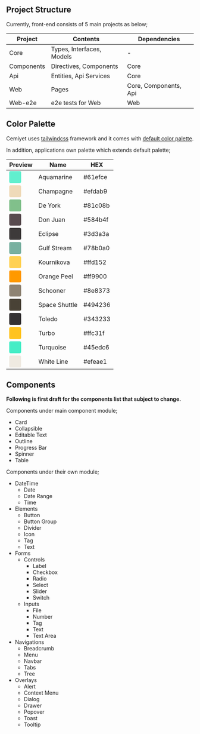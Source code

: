 ## Project Structure

Currently, front-end consists of 5 main projects as below;

| Project | Contents | Dependencies |
|--|--|--|
| Core | Types, Interfaces, Models | - |
| Components | Directives, Components | Core |
| Api | Entities, Api Services | Core |
| Web | Pages | Core, Components, Api |
| Web-e2e | e2e tests for Web | Web |

## Color Palette

Cemiyet uses [tailwindcss](https://tailwindcss.com) framework and it comes with [default color palette](https://tailwindcss.com/docs/customizing-colors/#default-color-palette).

In addition, applications own palette which extends default palette;

| Preview | Name | HEX |
|--|--|--|
| <div class="palette-color" style="background-color:#61efce"></div> | Aquamarine | #61efce |
| <div class="palette-color" style="background-color:#efdab9"></div> | Champagne | #efdab9 |
| <div class="palette-color" style="background-color:#81c08b"></div> | De York | #81c08b |
| <div class="palette-color" style="background-color:#584b4f"></div> | Don Juan | #584b4f |
| <div class="palette-color" style="background-color:#3d3a3a"></div> | Eclipse | #3d3a3a |
| <div class="palette-color" style="background-color:#78b0a0"></div> | Gulf Stream | #78b0a0 |
| <div class="palette-color" style="background-color:#ffd152"></div> | Kournikova | #ffd152 |
| <div class="palette-color" style="background-color:#ff9900"></div> | Orange Peel | #ff9900 |
| <div class="palette-color" style="background-color:#8e8373"></div> | Schooner | #8e8373 |
| <div class="palette-color" style="background-color:#494236"></div> | Space Shuttle | #494236 |
| <div class="palette-color" style="background-color:#343233"></div> | Toledo | #343233 |
| <div class="palette-color" style="background-color:#ffc31f"></div> | Turbo | #ffc31f |
| <div class="palette-color" style="background-color:#45edc6"></div> | Turquoise | #45edc6 |
| <div class="palette-color" style="background-color:#efeae1"></div> | White Line | #efeae1 |

## Components

**Following is first draft for the components list that subject to change.**

Components under main component module;

- Card
- Collapsible
- Editable Text
- Outline
- Progress Bar
- Spinner
- Table

Components under their own module;

- DateTime
  - Date
  - Date Range
  - Time
- Elements
  - Button
  - Button Group
  - Divider
  - Icon
  - Tag
  - Text
- Forms
  - Controls
    - Label
    - Checkbox
    - Radio
    - Select
    - Slider
    - Switch
  - Inputs
    - File
    - Number
    - Tag
    - Text
    - Text Area
- Navigations
  - Breadcrumb
  - Menu
  - Navbar
  - Tabs
  - Tree
- Overlays
  - Alert
  - Context Menu
  - Dialog
  - Drawer
  - Popover
  - Toast
  - Tooltip

<style>
    .palette-color {
        width: 2rem;
        height: 2rem;
        border-radius: 0.25rem;
    }
</style>
